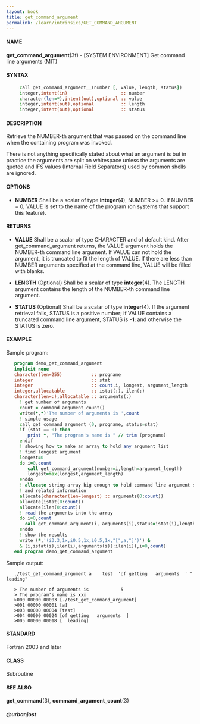 ```yaml
---
layout: book
title: get_command_argument
permalink: /learn/intrinsics/GET_COMMAND_ARGUMENT
---
```

#### NAME

__get\_command\_argument__(3f) - \[SYSTEM ENVIRONMENT\] Get command line arguments
(MIT)

#### SYNTAX
```fortran
     call get_command_argument__(number [, value, length, status])
     integer,intent(in)                    :: number
     character(len=*),intent(out),optional :: value
     integer,intent(out),optional          :: length
     integer,intent(out),optional          :: status
```

#### DESCRIPTION

Retrieve the NUMBER-th argument that was passed on the command line when
the containing program was invoked.

There is not anything specifically stated about what an argument is but
in practice the arguments are split on whitespace unless the arguments
are quoted and IFS values (Internal Field Separators) used by common
shells are ignored.

#### OPTIONS

  - __NUMBER__
    Shall be a scalar of type __integer__(4), NUMBER \>= 0. If NUMBER =
    0, VALUE is set to the name of the program (on systems that support
    this feature).

#### RETURNS

  - __VALUE__
    Shall be a scalar of type CHARACTER and of default kind. After
    get\_command\_argument returns, the VALUE argument holds the
    NUMBER-th command line argument. If VALUE can not hold the argument,
    it is truncated to fit the length of VALUE. If there are less than
    NUMBER arguments specified at the command line, VALUE will be filled
    with blanks.

  - __LENGTH__
    (Optional) Shall be a scalar of type __integer__(4). The LENGTH
    argument contains the length of the NUMBER-th command line argument.

  - __STATUS__
    (Optional) Shall be a scalar of type __integer__(4). If the argument
    retrieval fails, STATUS is a positive number; if VALUE contains a
    truncated command line argument, STATUS is __-1__; and otherwise the
    STATUS is zero.

#### EXAMPLE

Sample program:

```fortran
   program demo_get_command_argument
   implicit none
   character(len=255)           :: progname
   integer                      :: stat
   integer                      :: count,i, longest, argument_length
   integer,allocatable          :: istat(:), ilen(:)
   character(len=:),allocatable :: arguments(:)
     ! get number of arguments
     count = command_argument_count()
     write(*,*)'The number of arguments is ',count
     ! simple usage
     call get_command_argument (0, progname, status=stat)
     if (stat == 0) then
        print *, "The program's name is " // trim (progname)
     endif
     ! showing how to make an array to hold any argument list
     ! find longest argument
     longest=0
     do i=0,count
        call get_command_argument(number=i,length=argument_length)
        longest=max(longest,argument_length)
     enddo
     ! allocate string array big enough to hold command line argument strings
     ! and related information
     allocate(character(len=longest) :: arguments(0:count))
     allocate(istat(0:count))
     allocate(ilen(0:count))
     ! read the arguments into the array
     do i=0,count
       call get_command_argument(i, arguments(i),status=istat(i),length=ilen(i))
     enddo
     ! show the results
     write (*,'(i3.3,1x,i0.5,1x,i0.5,1x,"[",a,"]")') &
     & (i,istat(i),ilen(i),arguments(i)(:ilen(i)),i=0,count)
   end program demo_get_command_argument
```

Sample output:

```
   ./test_get_command_argument a    test  'of getting   arguments  ' "  leading"

   > The number of arguments is            5
   > The program's name is xxx
   >000 00000 00003 [./test_get_command_argument]
   >001 00000 00001 [a]
   >003 00000 00004 [test]
   >004 00000 00024 [of getting   arguments  ]
   >005 00000 00018 [  leading]
```

#### STANDARD

Fortran 2003 and later

#### CLASS

Subroutine

#### SEE ALSO

__get\_command__(3), __command\_argument\_count__(3)

##### @urbanjost
